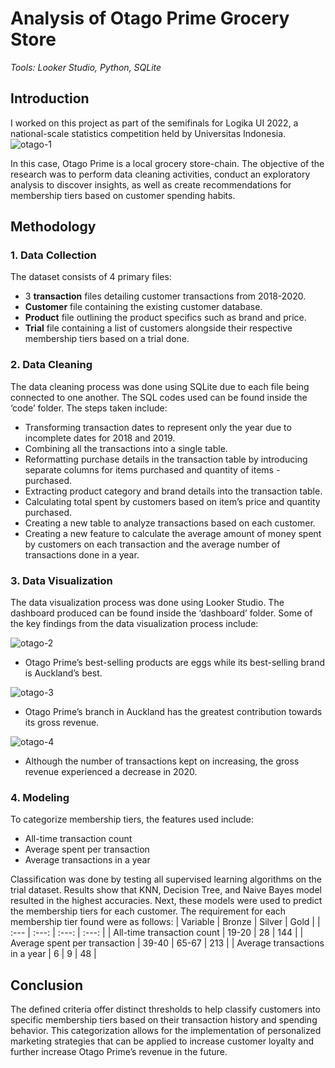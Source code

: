 # Analysis of Otago Prime Grocery Store

*Tools: Looker Studio, Python, SQLite*

## Introduction
I worked on this project as part of the semifinals for Logika UI 2022, a national-scale statistics competition held by Universitas Indonesia.
![otago-1](https://github.com/katlynkenisha/Otago/assets/109913754/69c0bf4c-75c3-4d94-ba54-b03547ec8ef2)

In this case, Otago Prime is a local grocery store-chain. The objective of the research was to perform data cleaning activities, conduct an exploratory analysis to discover insights, as well as create recommendations for membership tiers based on customer spending habits.

## Methodology
### 1. Data Collection
The dataset consists of 4 primary files:
- 3 **transaction** files detailing customer transactions from 2018-2020.
- **Customer** file containing the existing customer database.
- **Product** file outlining the product specifics such as brand and price.
- **Trial** file containing a list of customers alongside their respective membership tiers based on a trial done.

### 2. Data Cleaning
The data cleaning process was done using SQLite due to each file being connected to one another. The SQL codes used can be found inside the ‘code’ folder. The steps taken include:
- Transforming transaction dates to represent only the year due to incomplete dates for 2018 and 2019.
- Combining all the transactions into a single table.
- Reformatting purchase details in the transaction table by introducing separate columns for items purchased and quantity of items -purchased.
- Extracting product category and brand details into the transaction table.
- Calculating total spent by customers based on item’s price and quantity purchased.
- Creating a new table to analyze transactions based on each customer.
- Creating a new feature to calculate the average amount of money spent by customers on each transaction and the average number of transactions done in a year.

### 3. Data Visualization
The data visualization process was done using Looker Studio. The dashboard produced can be found inside the ‘dashboard’ folder. Some of the key findings from the data visualization process include:

![otago-2](https://github.com/katlynkenisha/Otago/assets/109913754/b284c796-ef74-457d-a3a5-e0534ea83430)
- Otago Prime’s best-selling products are eggs while its best-selling brand is Auckland’s best.

![otago-3](https://github.com/katlynkenisha/Otago/assets/109913754/6f27cd0e-d90a-4fee-b894-5d8af2aa881c)
- Otago Prime’s branch in Auckland has the greatest contribution towards its gross revenue.

![otago-4](https://github.com/katlynkenisha/Otago/assets/109913754/502271ec-f70a-4e49-b7df-07e4652f08cd)
- Although the number of transactions kept on increasing, the gross revenue experienced a decrease in 2020.

### 4. Modeling
To categorize membership tiers, the features used include:
- All-time transaction count
- Average spent per transaction
- Average transactions in a year

Classification was done by testing all supervised learning algorithms on the trial dataset. Results show that KNN, Decision Tree, and Naive Bayes model resulted in the highest accuracies. Next, these models were used to predict the membership tiers for each customer. The requirement for each membership tier found were as follows:
| Variable | Bronze | Silver | Gold |
| :--- | :---: | :---: | :---: |
| All-time transaction count | 19-20 | 28 | 144 |
| Average spent per transaction | 39-40 | 65-67 | 213 |
| Average transactions in a year | 6 | 9 | 48 |

## Conclusion
The defined criteria offer distinct thresholds to help classify customers into specific membership tiers based on their transaction history and spending behavior. This categorization allows for the implementation of personalized marketing strategies that can be applied to increase customer loyalty and further increase Otago Prime’s revenue in the future.
